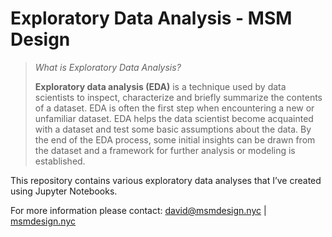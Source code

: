 # Exploratory Data Analysis - MSM Design

>  *What is Exploratory Data Analysis?*
>
> **Exploratory data analysis (EDA)** is a technique used by data scientists to inspect, characterize and briefly summarize the contents of a dataset. EDA is often the first step when encountering a new or unfamiliar dataset. EDA helps the data scientist become acquainted with a dataset and test some basic assumptions about the data. By the end of the EDA process, some initial insights can be drawn from the dataset and a framework for further analysis or modeling is established.



This repository contains various exploratory data analyses that I’ve created using Jupyter Notebooks.

For more information please contact: david@msmdesign.nyc | [msmdesign.nyc](https://msmdesign.nyc/)

